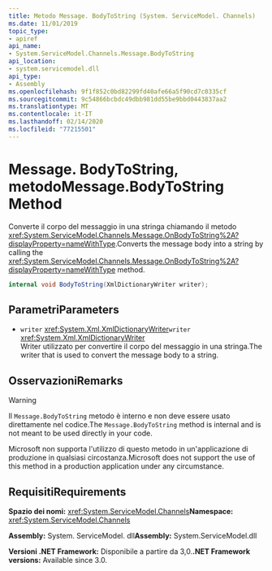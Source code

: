 ```yaml
---
title: Metodo Message. BodyToString (System. ServiceModel. Channels)
ms.date: 11/01/2019
topic_type:
- apiref
api_name:
- System.ServiceModel.Channels.Message.BodyToString
api_location:
- system.servicemodel.dll
api_type:
- Assembly
ms.openlocfilehash: 9f1f852c0bd82299fd40afe66a5f90cd7c0335cf
ms.sourcegitcommit: 9c54866bcbdc49dbb981dd55be9bbd0443837aa2
ms.translationtype: MT
ms.contentlocale: it-IT
ms.lasthandoff: 02/14/2020
ms.locfileid: "77215501"
---
```

# <a name="messagebodytostring-method"></a><span data-ttu-id="c99fc-102">Message. BodyToString, metodo</span><span class="sxs-lookup"><span data-stu-id="c99fc-102">Message.BodyToString Method</span></span>

<span data-ttu-id="c99fc-103">Converte il corpo del messaggio in una stringa chiamando il metodo <xref:System.ServiceModel.Channels.Message.OnBodyToString%2A?displayProperty=nameWithType>.</span><span class="sxs-lookup"><span data-stu-id="c99fc-103">Converts the message body into a string by calling the <xref:System.ServiceModel.Channels.Message.OnBodyToString%2A?displayProperty=nameWithType> method.</span></span>

```csharp
internal void BodyToString(XmlDictionaryWriter writer);
```

## <a name="parameters"></a><span data-ttu-id="c99fc-104">Parametri</span><span class="sxs-lookup"><span data-stu-id="c99fc-104">Parameters</span></span>

- <span data-ttu-id="c99fc-105">`writer` <xref:System.Xml.XmlDictionaryWriter></span><span class="sxs-lookup"><span data-stu-id="c99fc-105">`writer` <xref:System.Xml.XmlDictionaryWriter></span></span>\
  <span data-ttu-id="c99fc-106">Writer utilizzato per convertire il corpo del messaggio in una stringa.</span><span class="sxs-lookup"><span data-stu-id="c99fc-106">The writer that is used to convert the message body to a string.</span></span>

## <a name="remarks"></a><span data-ttu-id="c99fc-107">Osservazioni</span><span class="sxs-lookup"><span data-stu-id="c99fc-107">Remarks</span></span>

> [!WARNING]
> <span data-ttu-id="c99fc-108">Il `Message.BodyToString` metodo è interno e non deve essere usato direttamente nel codice.</span><span class="sxs-lookup"><span data-stu-id="c99fc-108">The `Message.BodyToString` method is internal and is not meant to be used directly in your code.</span></span>
>
> <span data-ttu-id="c99fc-109">Microsoft non supporta l'utilizzo di questo metodo in un'applicazione di produzione in qualsiasi circostanza.</span><span class="sxs-lookup"><span data-stu-id="c99fc-109">Microsoft does not support the use of this method in a production application under any circumstance.</span></span>

## <a name="requirements"></a><span data-ttu-id="c99fc-110">Requisiti</span><span class="sxs-lookup"><span data-stu-id="c99fc-110">Requirements</span></span>

<span data-ttu-id="c99fc-111">**Spazio dei nomi:** <xref:System.ServiceModel.Channels></span><span class="sxs-lookup"><span data-stu-id="c99fc-111">**Namespace:** <xref:System.ServiceModel.Channels></span></span>

<span data-ttu-id="c99fc-112">**Assembly:** System. ServiceModel. dll</span><span class="sxs-lookup"><span data-stu-id="c99fc-112">**Assembly:** System.ServiceModel.dll</span></span>

<span data-ttu-id="c99fc-113">**Versioni .NET Framework:** Disponibile a partire da 3,0.</span><span class="sxs-lookup"><span data-stu-id="c99fc-113">**.NET Framework versions:** Available since 3.0.</span></span>
